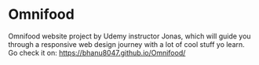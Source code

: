 # Omnifood
Omnifood website project by Udemy instructor Jonas, which will guide  you through a responsive web design journey with a lot of cool stuff yo learn.
Go check it on: https://bhanu8047.github.io/Omnifood/
